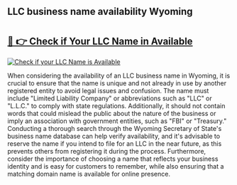 ## LLC business name availability Wyoming 

# <h2><a href="http://shrsl.com/4unio">🔗 👉 Check if Your LLC Name in Available</a></h2>

[![Check if your LLC Name is Available](https://llcbible.com/name-availability-button.jpg)](http://shrsl.com/4unio)

When considering the availability of an LLC business name in Wyoming, it is crucial to ensure that the name is unique and not already in use by another registered entity to avoid legal issues and confusion. The name must include "Limited Liability Company" or abbreviations such as "LLC" or "L.L.C." to comply with state regulations. Additionally, it should not contain words that could mislead the public about the nature of the business or imply an association with government entities, such as "FBI" or "Treasury." Conducting a thorough search through the Wyoming Secretary of State's business name database can help verify availability, and it's advisable to reserve the name if you intend to file for an LLC in the near future, as this prevents others from registering it during the process. Furthermore, consider the importance of choosing a name that reflects your business identity and is easy for customers to remember, while also ensuring that a matching domain name is available for online presence.